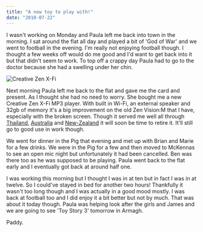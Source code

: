 ```yaml
---
title: "A new toy to play with!"
date: "2010-07-22"
---
```

I wasn't working on Monday and Paula left me back into town in the morning. I sat around the flat all day and played a bit of 'God of War' and we went to football in the evening. I'm really not enjoying football though. I thought a few weeks off would do me good and I'd want to get back into it but that didn't seem to work. To top off a crappy day Paula had to go to the doctor because she had a swelling under her chin.

![Creative Zen X-Fi](/images/tie_fighter_cake.jpg "My new toy!!")

Next morning Paula left me back to the flat and gave me the card and present. As I thought she had no need to worry. She bought me a new Creative Zen X-Fi MP3 player. With built in Wi-Fi, an external speaker and 32gb of memory it's a big improvement on the old Zen Vision:M that I have, especially with the broken screen. Though it served me well all through [Thailand](http://paddy1138.blogspot.com/search/label/Thailand), [Australia](http://paddy1138.blogspot.com/search/label/Australia) and [New-Zealand](http://paddy1138.blogspot.com/search/label/New%20Zealand) it will soon be time to retire it. It'll still go to good use in work though.

We went for dinner in the Pig that evening and met up with Brian and Marie for a few drinks. We were in the Pig for a few and then moved to McKennas to see an open mic night but unfortunately it had been cancelled. Ben was there too as he was supposed to be playing. Paula went back to the flat early and I eventually got back at around half one.

I was working this morning but I thought I was in at ten but in fact I was in at twelve. So I could've stayed in bed for another two hours! Thankfully it wasn't too long though and I was actually in a good mood mostly. I was back at football too and I did enjoy it a bit better but not by much. That was about it today though. Paula was helping look after the girls and James and we are going to see 'Toy Story 3' tomorrow in Armagh.

Paddy.